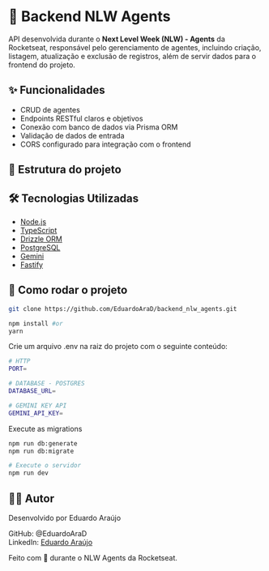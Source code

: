 # 🚀 Backend NLW Agents

API desenvolvida durante o **Next Level Week (NLW) - Agents** da Rocketseat, responsável pelo gerenciamento de agentes, incluindo criação, listagem, atualização e exclusão de registros, além de servir dados para o frontend do projeto.

## ✨ Funcionalidades

- CRUD de agentes
- Endpoints RESTful claros e objetivos
- Conexão com banco de dados via Prisma ORM
- Validação de dados de entrada
- CORS configurado para integração com o frontend

## 📁 Estrutura do projeto


## 🛠️ Tecnologias Utilizadas

- [Node.js](https://nodejs.org/)
- [TypeScript](https://www.typescriptlang.org/)
- [Drizzle ORM](https://www.prisma.io/)
- [PostgreSQL](https://www.postgresql.org/)
- [Gemini](https://github.com/googleapis/js-genai)
- [Fastify](https://fastify.dev/)

## 🚀 Como rodar o projeto

```bash
git clone https://github.com/EduardoAraD/backend_nlw_agents.git

npm install #or
yarn
```
Crie um arquivo .env na raiz do projeto com o seguinte conteúdo:
```bash
# HTTP
PORT=

# DATABASE - POSTGRES
DATABASE_URL=

# GEMINI KEY API
GEMINI_API_KEY=
```

Execute as migrations
```bash
npm run db:generate
npm run db:migrate

# Execute o servidor
npm run dev
```

## 👨‍💻 Autor

Desenvolvido por Eduardo Araújo

GitHub: @EduardoAraD  
LinkedIn: [Eduardo Araújo](https://www.linkedin.com/in/eduardo-araujo-code/)


Feito com 💜 durante o NLW Agents da Rocketseat.
